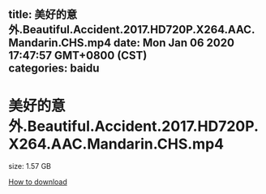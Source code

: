 
title: 美好的意外.Beautiful.Accident.2017.HD720P.X264.AAC.Mandarin.CHS.mp4
date: Mon Jan 06 2020 17:47:57 GMT+0800 (CST)    
categories: baidu
---

# 美好的意外.Beautiful.Accident.2017.HD720P.X264.AAC.Mandarin.CHS.mp4
size: 1.57 GB
 
 

[How to download](https://bpcam.bemobtrk.com/go/2ceec3aa-1ca2-46d6-b9ff-aaa5c184517c?jno=2418)